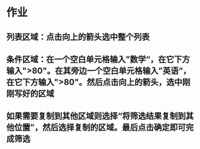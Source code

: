 # 作业

## 列表区域：点击向上的箭头选中整个列表

## 条件区域：在一个空白单元格输入”数学“，在它下方输入">80"。在其旁边一个空白单元格输入”英语“，在它下方输入">80"。然后点击向上的箭头，选中刚刚写好的区域

## 如果需要复制到其他区域则选择“将筛选结果复制到其他位置”，然后选择复制的区域。最后点击确定即可完成筛选

